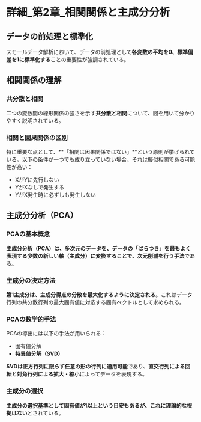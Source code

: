 # 詳細_第2章_相関関係と主成分分析

## データの前処理と標準化

スモールデータ解析において、データの前処理として**各変数の平均を0、標準偏差を1に標準化する**ことの重要性が強調されている。

## 相関関係の理解

### 共分散と相関

二つの変数間の線形関係の強さを示す**共分散と相関**について、図を用いて分かりやすく説明されている。

### 相関と因果関係の区別

特に重要な点として、**「相関は因果関係ではない」**という原則が挙げられている。以下の条件が一つでも成り立っていない場合、それは擬似相関である可能性が高い：

- XがYに先行しない
- YがXなしで発生する  
- YがX発生時に必ずしも発生しない

## 主成分分析（PCA）

### PCAの基本概念

**主成分分析（PCA）は、多次元のデータを、データの「ばらつき」を最もよく表現する少数の新しい軸（主成分）に変換することで、次元削減を行う手法**である。

### 主成分の決定方法

**第1主成分は、主成分得点の分散を最大化するように決定される**。これはデータ行列の共分散行列の最大固有値に対応する固有ベクトルとして求められる。

### PCAの数学的手法

PCAの導出には以下の手法が用いられる：
- 固有値分解
- **特異値分解（SVD）**

**SVDは正方行列に限らず任意の形の行列に適用可能**であり、**直交行列による回転と対角行列による拡大・縮小**によってデータを表現する。

### 主成分の選択

**主成分の選択基準として固有値が1以上という目安もあるが、これに理論的な根拠はない**とされている。

